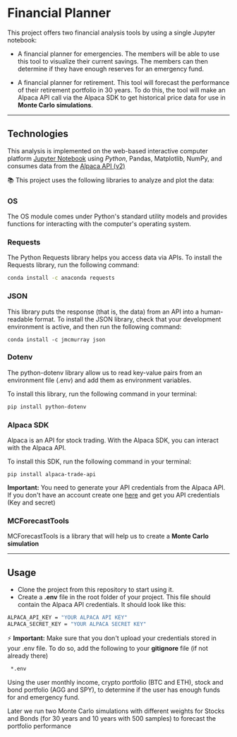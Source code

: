 # Financial Planner

This project offers two financial analysis tools by using a single Jupyter notebook:

* A financial planner for emergencies. The members will be able to use this tool to visualize their current savings. The members can then determine if they have enough reserves for an emergency fund.

* A financial planner for retirement. This tool will forecast the performance of their retirement portfolio in 30 years. To do this, the tool will make an Alpaca API call via the Alpaca SDK to get historical price data for use in **Monte Carlo simulations**.

---

## Technologies

This analysis is implemented on the web-based interactive computer platform [Jupyter Notebook](https://jupyter.org/) using *Python*, Pandas, Matplotlib, NumPy, and consumes data from the [Alpaca API (v2) ](https://alpaca.markets/docs/trading/) 

📚 This project uses the following libraries to analyze and plot the data:


### OS

The OS module comes under Python's standard utility models and provides functions for interacting with the computer's operating system.

### Requests 

The Python Requests library helps you access data via APIs. To install the Requests library, run the following command:

``` bash
conda install -c anaconda requests
```

### JSON

This library puts the response (that is, the data) from an API into a human-readable format. To install the JSON library, check that your development environment is active, and then run the following command:

```
conda install -c jmcmurray json
```

### Dotenv

The python-dotenv library allow us to read key-value pairs from an environment file (.env) and add them as environment variables.

To install this library, run the following command in your terminal:
``` bash
pip install python-dotenv
```

### Alpaca SDK

Alpaca is an API for stock trading. With the Alpaca SDK, you can interact with the Alpaca API.

To install this SDK, run the following command in your terminal:

```
pip install alpaca-trade-api
```
**Important:** You need to generate your API credentials from the Alpaca API. If you don't have an account create one [here](https://app.alpaca.markets/signup) and get you API credentials (Key and secret)

### MCForecastTools

MCForecastTools is a library that will help us to create a **Monte Carlo simulation**

---

## Usage

* Clone the project from this repository to start using it. 
* Create a **.env** file in the root folder of your project. This file should contain the Alpaca API credentials. It should look like this:
```bash
ALPACA_API_KEY = "YOUR ALPACA API KEY"
ALPACA_SECRET_KEY = "YOUR ALPACA SECRET KEY"
```
⚡ **Important:** Make sure that you don't upload your credentials stored in your .env file. To do so, add the following to your **gitignore** file (if not already there)
```bash
 *.env
```
Using the user monthly income, crypto portfolio (BTC and ETH), stock and bond portfolio (AGG and SPY), to determine if the user has enough funds for and emergency fund. 

Later we run two Monte Carlo simulations with different weights for Stocks and Bonds (for 30 years and 10 years with 500 samples) to forecast the portfolio performance
